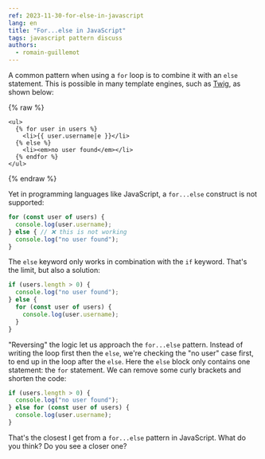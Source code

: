 ```yaml
---
ref: 2023-11-30-for-else-in-javascript
lang: en
title: "For...else in JavaScript"
tags: javascript pattern discuss
authors:
  - romain-guillemot
---
```


A common pattern when using a `for` loop is to combine it with an `else` statement.<!--more-->
This is possible in many template engines, such as [Twig](https://twig.symfony.com/doc/3.x/tags/for.html#the-else-clause), as shown below:

{% raw %}

```twig
<ul>
  {% for user in users %}
    <li>{{ user.username|e }}</li>
  {% else %}
    <li><em>no user found</em></li>
  {% endfor %}
</ul>
```

{% endraw %}

Yet in programming languages like JavaScript, a `for...else` construct is not supported:

```js
for (const user of users) {
  console.log(user.username);
} else { // ❌ this is not working
  console.log("no user found");
}
```

The `else` keyword only works in combination with the `if` keyword. That's the limit, but also a solution:

```js
if (users.length > 0) {
  console.log("no user found");
} else {
  for (const user of users) {
    console.log(user.username);
  }
}
```

"Reversing" the logic let us approach the `for...else` pattern. Instead of writing the loop first then the `else`, we're checking the "no user" case first, to end up in the loop after the `else`. Here the `else` block only contains one statement: the `for` statement. We can remove some curly brackets and shorten the code:

```js
if (users.length > 0) {
  console.log("no user found");
} else for (const user of users) {
  console.log(user.username);
}
```

That's the closest I get from a `for...else` pattern in JavaScript. What do you think? Do you see a closer one?
